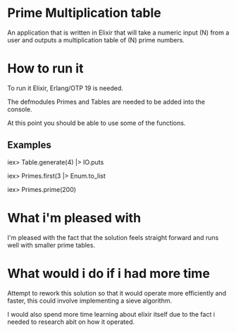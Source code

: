 # Prime Multiplication table
An application that is written in Elixir that will take a numeric input (N) from a user and outputs a multiplication table of (N) prime numbers.

# How to run it 

To run it Elixir, Erlang/OTP 19 is needed.

The defmodules Primes and Tables are needed to be added into the console.

At this point you should be able to use some of the functions.

## Examples 

iex> Table.generate(4) |> IO.puts

iex> Primes.first(3 |> Enum.to_list

iex> Primes.prime(200)

# What i'm pleased with
I'm pleased with the fact that the solution feels straight forward and runs well with smaller prime tables.


# What would i do if i had more time
Attempt to rework this solution so that it would operate more efficiently and faster, this could involve implementing a sieve algorithm.

I would also spend more time learning about elixir itself due to the fact i needed to research abit on how it operated.